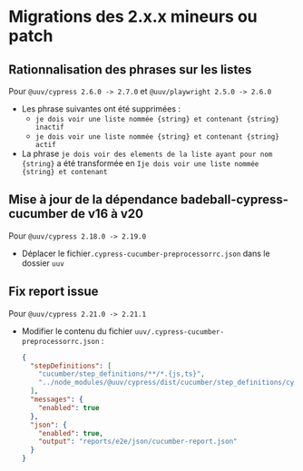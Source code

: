 # Migrations des 2.x.x mineurs ou patch

## Rationnalisation des phrases sur les listes
Pour `@uuv/cypress 2.6.0 -> 2.7.0` et `@uuv/playwright 2.5.0 -> 2.6.0`
- Les phrase suivantes ont été supprimées :
  - `je dois voir une liste nommée {string} et contenant {string} inactif`
  - `je dois voir une liste nommée {string} et contenant {string} actif`
- La phrase `je dois voir des elements de la liste ayant pour nom {string}` a été transformée en `Ije dois voir une liste nommée {string} et contenant`

## Mise à jour de la dépendance badeball-cypress-cucumber de v16 à v20
Pour `@uuv/cypress 2.18.0 -> 2.19.0`
- Déplacer le fichier`.cypress-cucumber-preprocessorrc.json` dans le dossier `uuv`

## Fix report issue
Pour `@uuv/cypress 2.21.0 -> 2.21.1`
- Modifier le contenu du fichier `uuv/.cypress-cucumber-preprocessorrc.json` :
  ```json
  {
    "stepDefinitions": [
      "cucumber/step_definitions/**/*.{js,ts}",
      "../node_modules/@uuv/cypress/dist/cucumber/step_definitions/cypress/{generated,unsafe}/**/*.{js,ts}"
    ],
    "messages": {
      "enabled": true
    },
    "json": {
      "enabled": true,
      "output": "reports/e2e/json/cucumber-report.json"
    }
  }
  ```
